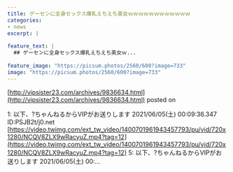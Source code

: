 ```yaml
---
title: ゲーセンに全身セックス爆乳えちえち美女ｗｗｗｗｗｗｗｗｗｗｗｗ
categories:
- news
excerpt: |
  
feature_text: |
  ## ゲーセンに全身セックス爆乳えちえち美女ｗ...
  
feature_image: "https://picsum.photos/2560/600?image=733"
image: "https://picsum.photos/2560/600?image=733"
---
```


[http://vipsister23.com/archives/9836634.html](http://vipsister23.com/archives/9836634.html)
posted on 

<!--more-->

1: 以下、?ちゃんねるからVIPがお送りします 2021/06/05(土) 00:09:36.347 ID:PSJB2t/j0.net [https://video.twimg.com/ext_tw_video/1400701961943457793/pu/vid/720x1280/NCQV8ZLX9wRacyuZ.mp4?tag=12](https://video.twimg.com/ext_tw_video/1400701961943457793/pu/vid/720x1280/NCQV8ZLX9wRacyuZ.mp4?tag=12) 5: 以下、?ちゃんねるからVIPがお送りします 2021/06/05(土) 00:...
